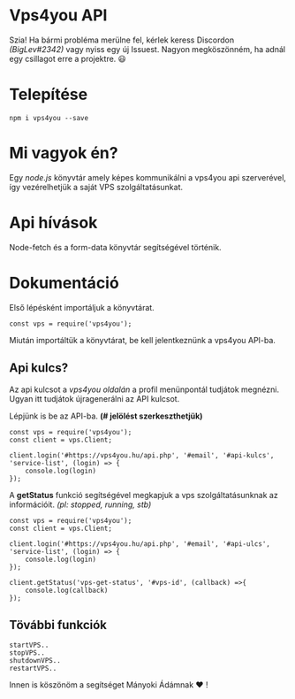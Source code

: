 # Vps4you API

Szia! Ha bármi probléma merülne fel, kérlek keress Discordon *(BigLev#2342)* vagy nyiss egy új Issuest. Nagyon megköszönném, ha adnál egy csillagot erre a projektre. :smiley: 

# Telepítése
```
npm i vps4you --save
```
# Mi vagyok én?
Egy *node.js* könyvtár amely képes kommunikálni a vps4you api szerverével, így vezérelhetjük a saját VPS szolgáltatásunkat.

# Api hívások
Node-fetch és a form-data könyvtár segítségével történik.

# Dokumentáció

Első lépésként importáljuk a könyvtárat.

```
const vps = require('vps4you');
```
Miután importáltük a könyvtárat, be kell jelentkeznünk a vps4you API-ba.

## Api kulcs?
Az api kulcsot a *vps4you oldalán* a profil menünpontál tudjátok megnézni. Ugyan itt tudjátok újragenerálni az API kulcsot. 

Lépjünk is be az API-ba. **(# jelölést szerkeszthetjük)**

```
const vps = require('vps4you'); 
const client = vps.Client;

client.login('#https://vps4you.hu/api.php', '#email', '#api-kulcs', 'service-list', (login) => {
    console.log(login)
}); 
```
A **getStatus** funkció segítségével megkapjuk a vps szolgáltatásunknak az információit. *(pl: stopped, running, stb)*

```
const vps = require('vps4you'); 
const client = vps.Client;

client.login('#https://vps4you.hu/api.php', '#email', '#api-ulcs', 'service-list', (login) => {
    console.log(login)
}); 

client.getStatus('vps-get-status', '#vps-id', (callback) =>{
    console.log(callback)
});
``` 

## Tövábbi funkciók

```
startVPS..
stopVPS..
shutdownVPS..
restartVPS..
```

Innen is köszönöm a segítséget Mányoki Ádámnak :heart: !
